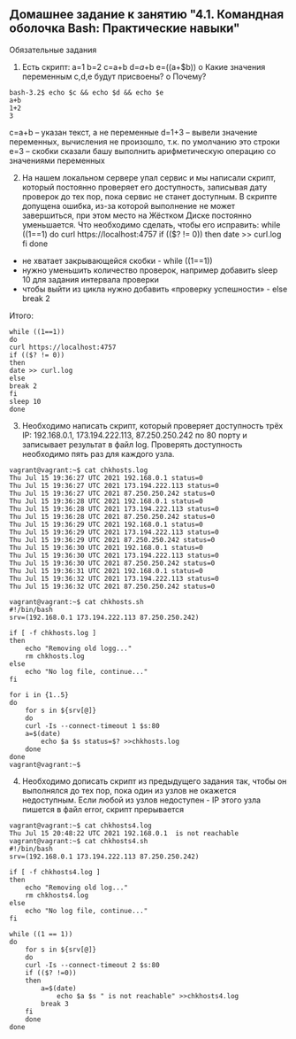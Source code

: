 ## Домашнее задание к занятию "4.1. Командная оболочка Bash: Практические навыки"

Обязательные задания
1.	Есть скрипт:
a=1
b=2
c=a+b
d=$a+$b
e=$(($a+$b))
o	Какие значения переменным c,d,e будут присвоены?
o	Почему?
```
bash-3.2$ echo $c && echo $d && echo $e
a+b
1+2
3
```
c=a+b – указан текст, а не переменные
d=1+3 – вывели значение переменных, вычисления не произошло, т.к. по умолчанию это строки
e=3 – скобки сказали башу выполнить арифметическую операцию со значениями переменных


2.	На нашем локальном сервере упал сервис и мы написали скрипт, который постоянно проверяет его доступность, записывая дату проверок до тех пор, пока сервис не станет доступным. В скрипте допущена ошибка, из-за которой выполнение не может завершиться, при этом место на Жёстком Диске постоянно уменьшается. Что необходимо сделать, чтобы его исправить:
while ((1==1)
do
curl https://localhost:4757
if (($? != 0))
then
date >> curl.log
fi
done

- не хватает закрывающейся скобки - while ((1==1))
- нужно уменьшить количество проверок, например добавить sleep 10 для задания интервала проверки
- чтобы выйти из цикла нужно добавить «проверку успешности» - else break 2

Итого:
```
while ((1==1))
do
curl https://localhost:4757
if (($? != 0))
then
date >> curl.log
else
break 2
fi
sleep 10
done
```



3.	Необходимо написать скрипт, который проверяет доступность трёх IP: 192.168.0.1, 173.194.222.113, 87.250.250.242 по 80 порту и записывает результат в файл log. Проверять доступность необходимо пять раз для каждого узла.
```
vagrant@vagrant:~$ cat chkhosts.log 
Thu Jul 15 19:36:27 UTC 2021 192.168.0.1 status=0
Thu Jul 15 19:36:27 UTC 2021 173.194.222.113 status=0
Thu Jul 15 19:36:27 UTC 2021 87.250.250.242 status=0
Thu Jul 15 19:36:28 UTC 2021 192.168.0.1 status=0
Thu Jul 15 19:36:28 UTC 2021 173.194.222.113 status=0
Thu Jul 15 19:36:28 UTC 2021 87.250.250.242 status=0
Thu Jul 15 19:36:29 UTC 2021 192.168.0.1 status=0
Thu Jul 15 19:36:29 UTC 2021 173.194.222.113 status=0
Thu Jul 15 19:36:29 UTC 2021 87.250.250.242 status=0
Thu Jul 15 19:36:30 UTC 2021 192.168.0.1 status=0
Thu Jul 15 19:36:30 UTC 2021 173.194.222.113 status=0
Thu Jul 15 19:36:30 UTC 2021 87.250.250.242 status=0
Thu Jul 15 19:36:31 UTC 2021 192.168.0.1 status=0
Thu Jul 15 19:36:32 UTC 2021 173.194.222.113 status=0
Thu Jul 15 19:36:32 UTC 2021 87.250.250.242 status=0

vagrant@vagrant:~$ cat chkhosts.sh 
#!/bin/bash
srv=(192.168.0.1 173.194.222.113 87.250.250.242)

if [ -f chkhosts.log ]
then
	echo "Removing old logg..."
	rm chkhosts.log
else
	echo "No log file, continue..."
fi

for i in {1..5}
do
    for s in ${srv[@]}
    do
	curl -Is --connect-timeout 1 $s:80
	a=$(date)
        echo $a $s status=$? >>chkhosts.log
    done
done
vagrant@vagrant:~$ 
```




4.	Необходимо дописать скрипт из предыдущего задания так, чтобы он выполнялся до тех пор, пока один из узлов не окажется недоступным. Если любой из узлов недоступен - IP этого узла пишется в файл error, скрипт прерывается

```
vagrant@vagrant:~$ cat chkhosts4.log 
Thu Jul 15 20:48:22 UTC 2021 192.168.0.1  is not reachable
vagrant@vagrant:~$ cat chkhosts4.sh 
#!/bin/bash
srv=(192.168.0.1 173.194.222.113 87.250.250.242)

if [ -f chkhosts4.log ]
then
	echo "Removing old log..."
	rm chkhosts4.log
else
	echo "No log file, continue..."
fi

while ((1 == 1))
do
    for s in ${srv[@]}
    do
	curl -Is --connect-timeout 2 $s:80
	if (($? !=0))
	then
		a=$(date)
	        echo $a $s " is not reachable" >>chkhosts4.log
		break 3
	fi
    done
done
```

